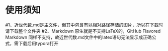 # 使用须知
#1、近世代数.md是主文件，但其中包含有以相对路径存储的图片，所以在下载时请下载整个文件夹
#2、Markdown 原生就是不支持LaTeX的，GitHub Flavored Markdown 同样不支持，故近世代数.md文件中的latex语句无法显示成正确公式，需下载后用typora打开
